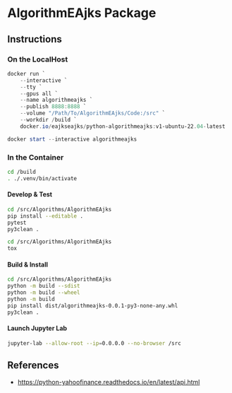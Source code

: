# AlgorithmEAjks Package

## Instructions

### On the LocalHost

```powershell
docker run `
    --interactive `
    --tty `
    --gpus all `
    --name algorithmeajks `
    --publish 8888:8888 `
    --volume "/Path/To/AlgorithmEAjks/Code:/src" `
    --workdir /build `
    docker.io/eajkseajks/python-algorithmeajks:v1-ubuntu-22.04-latest
```

```powershell
docker start --interactive algorithmeajks
```

### In the Container

```bash
cd /build
. ./.venv/bin/activate
```

#### Develop & Test

```bash
cd /src/Algorithms/AlgorithmEAjks
pip install --editable .
pytest
py3clean .
```

```bash
cd /src/Algorithms/AlgorithmEAjks
tox
```

#### Build & Install

```bash
cd /src/Algorithms/AlgorithmEAjks
python -m build --sdist
python -m build --wheel
python -m build
pip install dist/algorithmeajks-0.0.1-py3-none-any.whl
py3clean .
```

#### Launch Jupyter Lab

```bash
jupyter-lab --allow-root --ip=0.0.0.0 --no-browser /src
```

## References

- <https://python-yahoofinance.readthedocs.io/en/latest/api.html>
